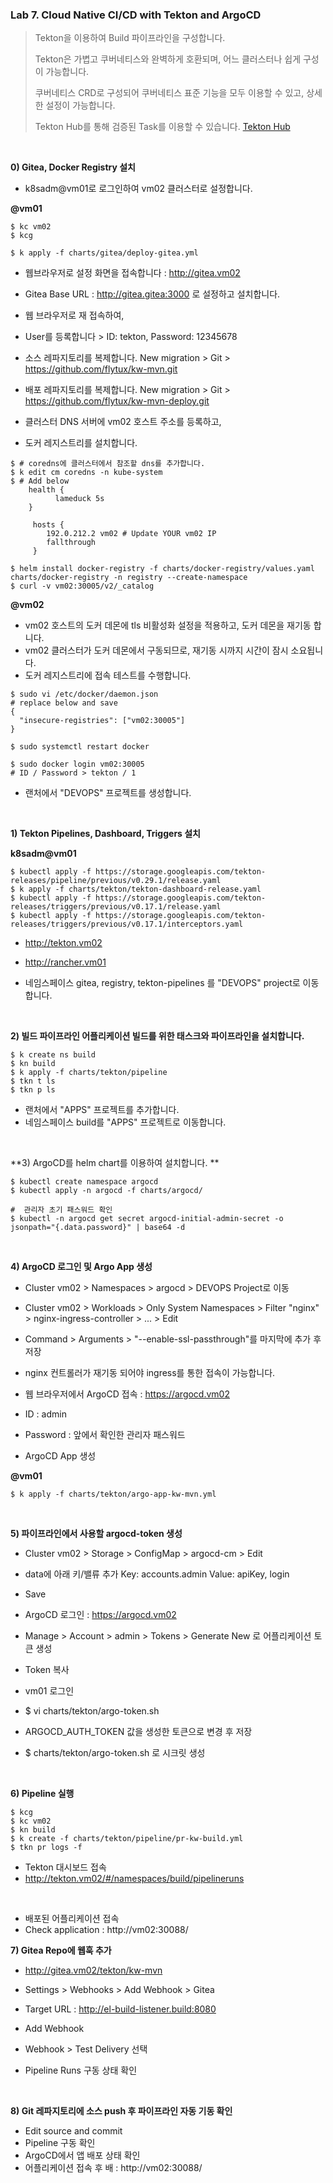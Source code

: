 ### Lab 7. Cloud Native CI/CD with Tekton and ArgoCD

> Tekton을 이용하여 Build 파이프라인을 구성합니다.
> 
> Tekton은 가볍고 쿠버네티스와 완벽하게 호환되며, 어느 클러스터나 쉽게 구성이 가능합니다.
> 
> 쿠버네티스 CRD로 구성되어 쿠버네티스 표준 기능을 모두 이용할 수 있고, 상세한 설정이 가능합니다.
> 
> Tekton Hub를 통해  검증된 Task를 이용할 수 있습니다. [Tekton Hub](https://hub.tekton.dev/)

&nbsp;

**0) Gitea, Docker Registry 설치**

- k8sadm@vm01로 로그인하여 vm02 클러스터로 설정합니다.

**@vm01**

~~~
$ kc vm02
$ kcg

$ k apply -f charts/gitea/deploy-gitea.yml
~~~

- 웹브라우저로 설정 화면을 접속합니다 : http://gitea.vm02
- Gitea Base URL : http://gitea.gitea:3000 로 설정하고 설치합니다.
- 웹 브라우저로 재 접속하여,
- User를 등록합니다 > ID: tekton, Password: 12345678
- 소스 레파지토리를 복제합니다. New migration > Git > https://github.com/flytux/kw-mvn.git
- 배포 레파지토리를 복제합니다. New migration > Git > https://github.com/flytux/kw-mvn-deploy.git

- 클러스터 DNS 서버에 vm02 호스트 주소를 등록하고,
- 도커 레지스트리를 설치합니다.

~~~
$ # coredns에 클러스터에서 참조할 dns를 추가합니다.
$ k edit cm coredns -n kube-system
$ # Add below
    health {
          lameduck 5s
    }
    
     hosts {
        192.0.212.2 vm02 # Update YOUR vm02 IP
        fallthrough
     }

$ helm install docker-registry -f charts/docker-registry/values.yaml charts/docker-registry -n registry --create-namespace
$ curl -v vm02:30005/v2/_catalog

~~~

**@vm02**

- vm02 호스트의 도커 데몬에 tls 비활성화 설정을 적용하고, 도커 데몬을 재기동 합니다.
- vm02 클러스터가 도커 데몬에서 구동되므로, 재기동 시까지 시간이 잠시 소요됩니다.
- 도커 레지스트리에 접속 테스트를 수행합니다.

~~~
$ sudo vi /etc/docker/daemon.json
# replace below and save
{ 
  "insecure-registries": ["vm02:30005"]
}

$ sudo systemctl restart docker

$ sudo docker login vm02:30005
# ID / Password > tekton / 1 
~~~

- 랜처에서 "DEVOPS" 프로젝트를 생성합니다.

&nbsp;

**1) Tekton Pipelines, Dashboard, Triggers 설치**

**k8sadm@vm01**

~~~
$ kubectl apply -f https://storage.googleapis.com/tekton-releases/pipeline/previous/v0.29.1/release.yaml
$ k apply -f charts/tekton/tekton-dashboard-release.yaml
$ kubectl apply -f https://storage.googleapis.com/tekton-releases/triggers/previous/v0.17.1/release.yaml
$ kubectl apply -f https://storage.googleapis.com/tekton-releases/triggers/previous/v0.17.1/interceptors.yaml
~~~

- http://tekton.vm02

- http://rancher.vm01

- 네임스페이스 gitea, registry, tekton-pipelines 를 "DEVOPS" project로 이동합니다.

&nbsp;

**2) 빌드 파이프라인 어플리케이션 빌드를 위한 태스크와 파이프라인을 설치합니다.**

~~~
$ k create ns build
$ kn build
$ k apply -f charts/tekton/pipeline
$ tkn t ls
$ tkn p ls
~~~

- 랜처에서 "APPS" 프로젝트를 추가합니다.
- 네임스페이스 build를 "APPS" 프로젝트로 이동합니다.

&nbsp;

**3) ArgoCD를 helm chart를 이용하여 설치합니다. **
~~~
$ kubectl create namespace argocd
$ kubectl apply -n argocd -f charts/argocd/

#  관리자 초기 패스워드 확인
$ kubectl -n argocd get secret argocd-initial-admin-secret -o jsonpath="{.data.password}" | base64 -d
~~~

&nbsp;

**4) ArgoCD 로그인 및 Argo App 생성**

- Cluster vm02 > Namespaces > argocd > DEVOPS Project로 이동
- Cluster vm02 > Workloads > Only System Namespaces > Filter "nginx" > nginx-ingress-controller > ... > Edit 
- Command > Arguments > "--enable-ssl-passthrough"를 마지막에 추가 후 저장
- nginx 컨트롤러가 재기동 되어야 ingress를 통한 접속이 가능합니다.

- 웹 브라우저에서 ArgoCD 접속 : https://argocd.vm02
- ID : admin
- Password : 앞에서 확인한 관리자 패스워드

- ArgoCD App 생성

**@vm01**

~~~
$ k apply -f charts/tekton/argo-app-kw-mvn.yml
~~~

&nbsp;

**5) 파이프라인에서 사용할 argocd-token 생성**
- Cluster vm02 > Storage > ConfigMap > argocd-cm > Edit 
- data에 아래 키/밸류 추가 
  Key: accounts.admin Value: apiKey, login
- Save

- ArgoCD 로그인 : https://argocd.vm02
- Manage > Account > admin > Tokens > Generate New 로 어플리케이션 토큰 생성
- Token 복사

- vm01 로그인

- $ vi charts/tekton/argo-token.sh 
- ARGOCD_AUTH_TOKEN 값을 생성한 토큰으로 변경 후 저장
- $ charts/tekton/argo-token.sh 로 시크릿 생성


&nbsp;

**6) Pipeline 실행**
~~~
$ kcg
$ kc vm02
$ kn build
$ k create -f charts/tekton/pipeline/pr-kw-build.yml
$ tkn pr logs -f 
~~~
- Tekton 대시보드 접속
- http://tekton.vm02/#/namespaces/build/pipelineruns

&nbsp;

- 배포된 어플리케이션 접속
- Check application : http://vm02:30088/ 
  
**7) Gitea Repo에 웹훅 추가**

- http://gitea.vm02/tekton/kw-mvn

- Settings > Webhooks > Add Webhook > Gitea
- Target URL : http://el-build-listener.build:8080
- Add Webhook
- Webhook > Test Delivery 선택
- Pipeline Runs 구동 상태 확인

&nbsp;

**8) Git 레파지토리에 소스 push 후 파이프라인 자동 기동 확인**
- Edit source and commit
- Pipeline 구동 확인
- ArgoCD에서 앱 배포 상태 확인
- 어플리케이션 접속 후 배 : http://vm02:30088/ 

&nbsp;


